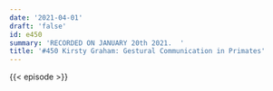 ```yaml
---
date: '2021-04-01'
draft: 'false'
id: e450
summary: 'RECORDED ON JANUARY 20th 2021.  '
title: '#450 Kirsty Graham: Gestural Communication in Primates'
---
```

{{< episode >}}

